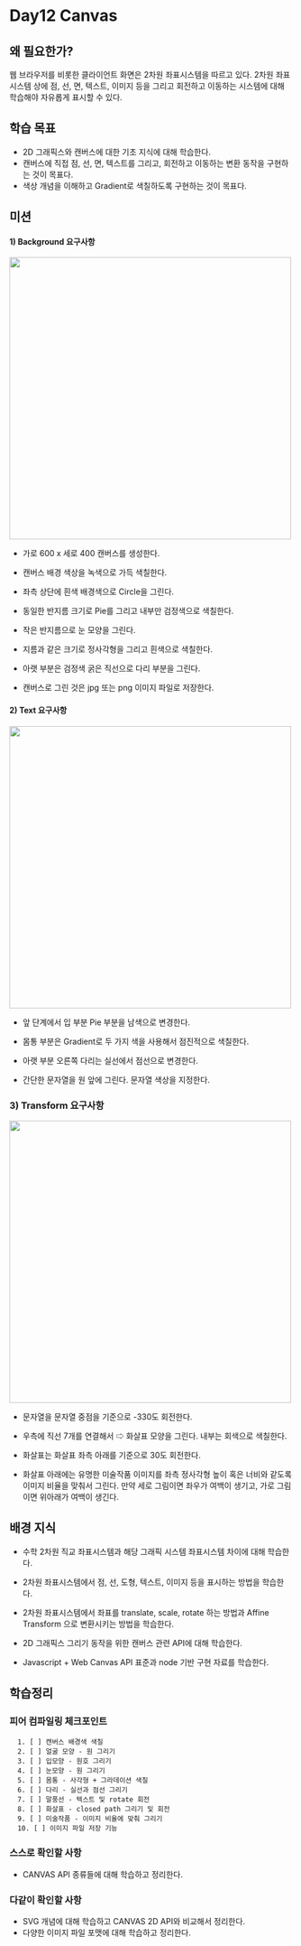 # Day12 Canvas

## 왜 필요한가?
웹 브라우저를 비롯한 클라이언트 화면은 2차원 좌표시스템을 따르고 있다. 
2차원 좌표 시스템 상에 점, 선, 면, 텍스트, 이미지 등을 그리고 회전하고 이동하는 시스템에 대해 학습해야 자유롭게 표시할 수 있다.

## 학습 목표
- 2D 그래픽스와 캔버스에 대한 기초 지식에 대해 학습한다.
- 캔버스에 직접 점, 선, 면, 텍스트를 그리고, 회전하고 이동하는 변환 동작을 구현하는 것이 목표다.
- 색상 개념을 이해하고 Gradient로 색칠하도록 구현하는 것이 목표다.

## 미션

#### 1) Background 요구사항

<img src="http://public.codesquad.kr/jk/cs23/step19-1.canvas.png" width="500">

- 가로 600 x 세로 400 캔버스를 생성한다.

- 캔버스 배경 색상을 녹색으로 가득 색칠한다.

- 좌측 상단에 흰색 배경색으로 Circle을 그린다.

- 동일한 반지름 크기로 Pie를 그리고 내부만 검정색으로 색칠한다.

- 작은 반지름으로 눈 모양을 그린다.

- 지름과 같은 크기로 정사각형을 그리고 흰색으로 색칠한다.

- 아랫 부분은 검정색 굵은 직선으로 다리 부분을 그린다.

- 캔버스로 그린 것은 jpg 또는 png 이미지 파일로 저장한다.

#### 2) Text 요구사항

<img src="http://public.codesquad.kr/jk/cs23/step19-2.canvas.png" width="500">


- 앞 단계에서 입 부분 Pie 부분을 남색으로 변경한다.

- 몸통 부분은 Gradient로 두 가지 색을 사용해서 점진적으로 색칠한다.

- 아랫 부분 오른쪽 다리는 실선에서 점선으로 변경한다.

- 간단한 문자열을 원 앞에 그린다. 문자열 색상을 지정한다.

### 3) Transform 요구사항

<img src="http://public.codesquad.kr/jk/cs23/step19-3.canvas.png" width="500">

- 문자열을 문자열 중점을 기준으로 -330도 회전한다.

- 우측에 직선 7개를 연결해서 ⇨ 화살표 모양을 그린다. 내부는 회색으로 색칠한다.

- 화살표는 화살표 좌측 아래를 기준으로 30도 회전한다.

- 화살표 아래에는 유명한 미술작품 이미지를 좌측 정사각형 높이 혹은 너비와 같도록 이미지 비율을 맞춰서 그린다. 만약 세로 그림이면 좌우가 여백이 생기고, 가로 그림이면 위아래가 여백이 생긴다.

## 배경 지식

- 수학 2차원 직교 좌표시스템과 해당 그래픽 시스템 좌표시스템 차이에 대해 학습한다.

- 2차원 좌표시스템에서 점, 선, 도형, 텍스트, 이미지 등을 표시하는 방법을 학습한다.

- 2차원 좌표시스템에서 좌표를 translate, scale, rotate 하는 방법과 Affine Transform 으로 변환시키는 방법을 학습한다.

- 2D 그래픽스 그리기 동작을 위한 캔버스 관련 API에 대해 학습한다.

- Javascript + Web Canvas API 표준과 node 기반 구현 자료를 학습한다.
  

## 학습정리

### 피어 컴파일링 체크포인트

```
  1. [ ] 캔버스 배경색 색칠
  2. [ ] 얼굴 모양 - 원 그리기
  3. [ ] 입모양 - 원호 그리기
  4. [ ] 눈모양 - 원 그리기
  5. [ ] 몸통 - 사각형 + 그라데이션 색칠
  6. [ ] 다리 - 실선과 점선 그리기
  7. [ ] 말풍선 - 텍스트 및 rotate 회전
  8. [ ] 화살표 - closed path 그리기 및 회전
  9. [ ] 미술작품 - 이미지 비율에 맞춰 그리기
  10. [ ] 이미지 파일 저장 기능
```

### 스스로 확인할 사항

- CANVAS API 종류들에 대해 학습하고 정리한다.

### 다같이 확인할 사항

- SVG 개념에 대해 학습하고 CANVAS 2D API와 비교해서 정리한다.
- 다양한 이미지 파일 포맷에 대해 학습하고 정리한다.
